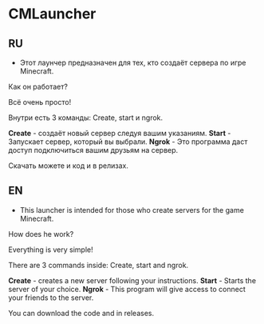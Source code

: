 # CMLauncher
## RU
- Этот лаунчер предназначен для тех, кто создаёт сервера по игре Minecraft.

Как он работает?

Всё очень просто!

Внутри есть 3 команды:
Create, start и ngrok.

**Create** - создаёт новый сервер следуя вашим указаниям.
**Start** - Запускает сервер, который вы выбрали.
**Ngrok** - Это программа даст доступ подключиться вашим друзьям на сервер.

Скачать можете и код и в релизах.

## EN
- This launcher is intended for those who create servers for the game Minecraft.

How does he work?

Everything is very simple!

There are 3 commands inside:
Create, start and ngrok.

**Create** - creates a new server following your instructions.
**Start** - Starts the server of your choice.
**Ngrok** - This program will give access to connect your friends to the server.

You can download the code and in releases.
